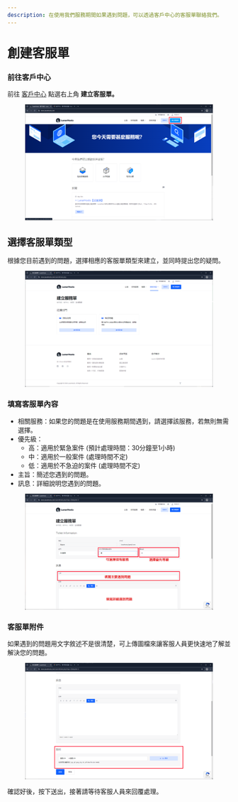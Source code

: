 ```yaml
---
description: 在使用我們服務期間如果遇到問題，可以透過客戶中心的客服單聯絡我們。
---
```


# 創建客服單

### 前往客戶中心

前往 [客戶中心](https://store.lunarhosts.com/) 點選右上角 **建立客服單。**

<figure><img src="../.gitbook/assets/建立客服單.png" alt=""><figcaption></figcaption></figure>

## 選擇客服單類型

根據您目前遇到的問題，選擇相應的客服單類型來建立，並同時提出您的疑問。

<figure><img src="../.gitbook/assets/image (10).png" alt=""><figcaption></figcaption></figure>

### 填寫客服單內容

* 相關服務：如果您的問題是在使用服務期間遇到，請選擇該服務，若無則無需選擇。
* 優先級：
  * 高：適用於緊急案件 (預計處理時間：30分鐘至1小時)
  * 中：適用於一般案件 (處理時間不定)
  * 低：適用於不急迫的案件 (處理時間不定)
* 主旨：簡述您遇到的問題。
* 訊息：詳細說明您遇到的問題。

<figure><img src="../.gitbook/assets/創立客服單.png" alt=""><figcaption></figcaption></figure>

### 客服單附件

如果遇到的問題用文字敘述不是很清楚，可上傳圖檔來讓客服人員更快速地了解並解決您的問題。

<figure><img src="../.gitbook/assets/客服單附件.png" alt=""><figcaption></figcaption></figure>

確認好後，按下送出，接著請等待客服人員來回覆處理。
